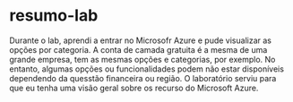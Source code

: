 # resumo-lab

Durante o lab, aprendi a entrar no Microsofr Azure e pude visualizar as opções por categoria. A conta de camada gratuita é a mesma de uma grande empresa, tem as mesmas opções e categorias, por exemplo. No entanto, algumas opções ou funcionalidades podem não estar disponíveis dependendo da quesstão financeira ou região. O laboratório serviu para que eu tenha uma visão geral sobre os recurso do Microsoft Azure. 
